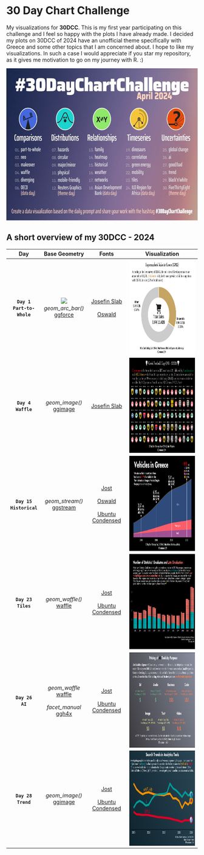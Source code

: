 # 30 Day Chart Challenge

My visualizations for **30DCC**. This is my first year participating on this challenge and I feel so happy with the plots I have already made. I decided my plots on 30DCC of 2024 have an unofficial theme specifically with Greece and some other topics that I am concerned about. I hope to like my visualizations. In such a case I would appreciate if you star my repository, as it gives me motivation to go on my journey with R. :)

<p align="center">
 <img src="www/30DCC2024.jpeg" height="400"> 
</p>

## A short overview of my 30DCC - 2024

| **Day**  | **Base Geometry** | **Fonts** | **Visualization** | 
| :-------------: | :---:| :---: |:-------------: |
| **`Day 1`** <br> **`Part-to-Whole`** | <img src="https://ggforce.data-imaginist.com/reference/figures/logo.png" height="100"> <br> *geom_arc_bar()* <br> [ggforce](https://ggforce.data-imaginist.com/index.html)| [Josefin Slab](https://fonts.google.com/specimen/Josefin+Slab) <br><br> [Oswald](https://fonts.google.com/specimen/Oswald) |<img src="2024/day1/day1-2024-cc.png" height="250">  |
| **`Day 4`** <br> **`Waffle`**  | *geom_image()* <br> [ggimage](https://github.com/GuangchuangYu/ggimage) | [Josefin Slab](https://fonts.google.com/specimen/Josefin+Slab)|<img src="2024/day4/day4-2024-cc.png" height="250"> |
| **`Day 15`** <br> **`Historical`**| *geom_stream()* <br> [ggstream](https://github.com/davidsjoberg/ggstream)| [Jost](https://fonts.google.com/specimen/Jost) <br><br> [Oswald](https://fonts.google.com/specimen/Oswald) <br><br>[Ubuntu Condensed](https://fonts.google.com/specimen/Ubuntu+Condensed) |<img src="2024/day15/day15_dark-2024-cc.png" height="250"> |
| **`Day 23`** <br> **`Tiles`**| *geom_waffle()* <br> [waffle](https://github.com/hrbrmstr/waffle)| [Jost](https://fonts.google.com/specimen/Jost) <br><br>[Ubuntu Condensed](https://fonts.google.com/specimen/Ubuntu+Condensed) |<img src="2024/day23/day23-2024-cc.png" height="250"> |
| **`Day 26`** <br> **`AI`**| *geom_waffle* <br> [waffle](https://github.com/hrbrmstr/waffle) <br> <br> *facet_manual* <br> [ggh4x]() | [Jost](https://fonts.google.com/specimen/Jost) <br><br>[Ubuntu Condensed](https://fonts.google.com/specimen/Ubuntu+Condensed) |<img src="2024/day26/day26-2024-cc.png" height="250"> |
| **`Day 28`** <br> **`Trend`**| *geom_image()* <br> [ggimage](https://github.com/GuangchuangYu/ggimage)| [Jost](https://fonts.google.com/specimen/Jost) <br><br>[Ubuntu Condensed](https://fonts.google.com/specimen/Ubuntu+Condensed) |<img src="2024/day28/day28-2024-cc.png" height="250"> |
